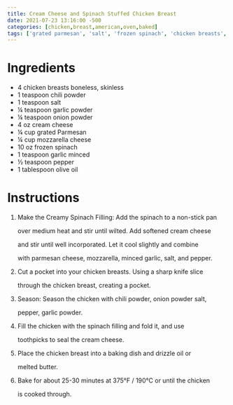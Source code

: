 ```yaml
---
title: Cream Cheese and Spinach Stuffed Chicken Breast
date: 2021-07-23 13:16:00 -500
categories: [chicken,breast,american,oven,baked]
tags: ['grated parmesan', 'salt', 'frozen spinach', 'chicken breasts', 'cream cheese', 'chili powder', 'onion powder', 'garlic powder', 'mozzarella cheese', 'pepper', 'garlic', 'olive oil']
---
```


# Ingredients

-   4 chicken breasts boneless, skinless
-   1 teaspoon chili powder
-   1 teaspoon salt
-   ¼ teaspoon garlic powder
-   ¼ teaspoon onion powder
-   4 oz cream cheese
-   ¼ cup grated Parmesan
-   ¼ cup mozzarella cheese
-   10 oz frozen spinach
-   1 teaspoon garlic minced
-   ½ teaspoon pepper
-   1 tablespoon olive oil



# Instructions

1.  Make the Creamy Spinach Filling: Add the spinach to a non-stick pan

    over medium heat and stir until wilted. Add softened cream cheese

    and stir until well incorporated. Let it cool slightly and combine

    with parmesan cheese, mozzarella, minced garlic, salt, and pepper.

2.  Cut a pocket into your chicken breasts. Using a sharp knife slice

    through the chicken breast, creating a pocket.

3.  Season: Season the chicken with chili powder, onion powder salt,

    pepper, garlic powder.

4.  Fill the chicken with the spinach filling and fold it, and use

    toothpicks to seal the cream cheese.

5.  Place the chicken breast into a baking dish and drizzle oil or

    melted butter.

6.  Bake for about 25-30 minutes at 375°F / 190°C or until the chicken

    is cooked through.
